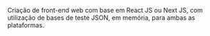 Criação de front-end web com base em React JS ou Next JS, com utilização de bases
de teste JSON, em memória, para ambas as plataformas.
